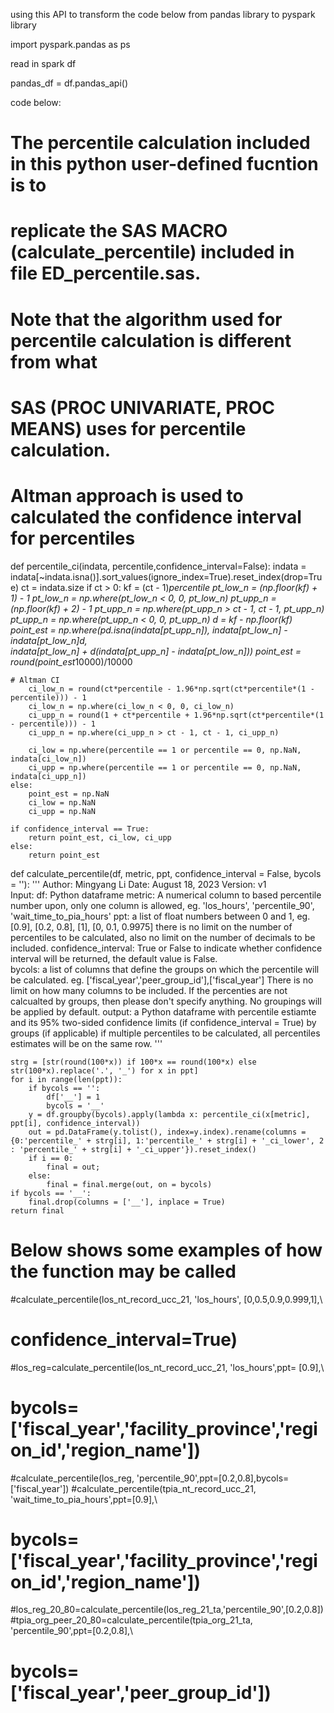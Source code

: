 using this API to transform the code below from pandas library to pyspark library 

import pyspark.pandas as ps
 
read in spark df
 
pandas_df = df.pandas_api()


code below: 

#  The percentile calculation included in this python user-defined fucntion is to 
#  replicate the SAS MACRO (calculate_percentile) included in file ED_percentile.sas.
#  Note that the algorithm used for percentile calculation is different from what 
#  SAS (PROC UNIVARIATE, PROC MEANS) uses for percentile calculation.
#  Altman approach is used to calculated the confidence interval for percentiles

def percentile_ci(indata, percentile,confidence_interval=False):
    indata = indata[~indata.isna()].sort_values(ignore_index=True).reset_index(drop=True)
    ct = indata.size
    if ct > 0:
        kf = (ct - 1)*percentile 
        pt_low_n = (np.floor(kf) + 1) - 1
        pt_low_n = np.where(pt_low_n < 0, 0, pt_low_n)
        pt_upp_n = (np.floor(kf) + 2) - 1
        pt_upp_n = np.where(pt_upp_n > ct - 1, ct - 1, pt_upp_n)
        pt_upp_n = np.where(pt_upp_n < 0, 0, pt_upp_n)
        d = kf - np.floor(kf)
        point_est = np.where(pd.isna(indata[pt_upp_n]), indata[pt_low_n] - indata[pt_low_n]*d,\
                           indata[pt_low_n] + d*(indata[pt_upp_n] - indata[pt_low_n]))
        point_est = round(point_est*10000)/10000
    
    # Altman CI
        ci_low_n = round(ct*percentile - 1.96*np.sqrt(ct*percentile*(1 - percentile))) - 1
        ci_low_n = np.where(ci_low_n < 0, 0, ci_low_n)
        ci_upp_n = round(1 + ct*percentile + 1.96*np.sqrt(ct*percentile*(1 - percentile))) - 1
        ci_upp_n = np.where(ci_upp_n > ct - 1, ct - 1, ci_upp_n)
            
        ci_low = np.where(percentile == 1 or percentile == 0, np.NaN, indata[ci_low_n])
        ci_upp = np.where(percentile == 1 or percentile == 0, np.NaN, indata[ci_upp_n])
    else:
        point_est = np.NaN
        ci_low = np.NaN
        ci_upp = np.NaN
        
    if confidence_interval == True:
        return point_est, ci_low, ci_upp 
    else:
        return point_est
        
def calculate_percentile(df, metric, ppt, confidence_interval = False, bycols = ''):
    '''
    Author: Mingyang Li
    Date:  August 18, 2023
    Version: v1    
    Input:
          df: Python dataframe
          metric: A numerical column to based percentile number upon, only one column 
              is allowed, eg. 'los_hours', 'percentile_90', 'wait_time_to_pia_hours'
          ppt: a list of float numbers between 0 and 1, 
              eg. [0.9], [0.2, 0.8], [1], [0, 0.1, 0.9975]
              there is no limit on the number of percentiles to be calculated, 
              also no limit on the number of decimals to be included.
          confidence_interval: True or False to indicate whether confidence interval 
              will be returned, the default value is False.    
          bycols: a list of columns that define the groups on which the percentile will
              be calculated. eg. ['fiscal_year','peer_group_id'],['fiscal_year']
              There is no limit on how many columns to be included.
              If the percenties are not calcualted by groups, then please don't specify 
              anything. No groupings will be applied by default. 
    output: 
          a Python dataframe with percentile estiamte and its 95% two-sided confidence 
          limits (if confidence_interval = True) by groups (if applicable)
          if multiple percentiles to be calculated, all percentiles estimates will be 
          on the same row.
    '''  
  
    strg = [str(round(100*x)) if 100*x == round(100*x) else str(100*x).replace('.', '_') for x in ppt]
    for i in range(len(ppt)):
        if bycols == '':
            df['__'] = 1
            bycols = '__'
        y = df.groupby(bycols).apply(lambda x: percentile_ci(x[metric], ppt[i], confidence_interval))
        out = pd.DataFrame(y.tolist(), index=y.index).rename(columns = {0:'percentile_' + strg[i], 1:'percentile_' + strg[i] + '_ci_lower', 2 : 'percentile_' + strg[i] + '_ci_upper'}).reset_index()
        if i == 0:
            final = out;
        else:
            final = final.merge(out, on = bycols)
    if bycols == '__':
        final.drop(columns = ['__'], inplace = True)
    return final
# Below shows some examples of how the function may be called    
#calculate_percentile(los_nt_record_ucc_21, 'los_hours', [0,0.5,0.9,0.999,1],\
#                confidence_interval=True)
#los_reg=calculate_percentile(los_nt_record_ucc_21, 'los_hours',ppt= [0.9],\
#                bycols=['fiscal_year','facility_province','region_id','region_name'])
#calculate_percentile(los_reg, 'percentile_90',ppt=[0.2,0.8],bycols=['fiscal_year']) 
#calculate_percentile(tpia_nt_record_ucc_21, 'wait_time_to_pia_hours',ppt=[0.9],\
#                bycols=['fiscal_year','facility_province','region_id','region_name'])
#los_reg_20_80=calculate_percentile(los_reg_21_ta,'percentile_90',[0.2,0.8])
#tpia_org_peer_20_80=calculate_percentile(tpia_org_21_ta, 'percentile_90',ppt=[0.2,0.8],\
#                bycols=['fiscal_year','peer_group_id']) 
